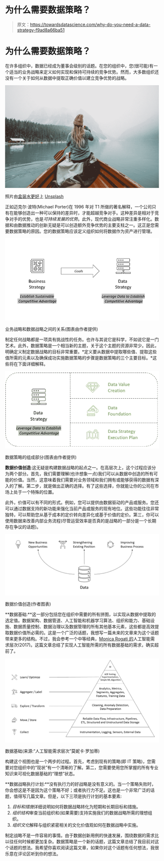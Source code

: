 # 为什么需要数据策略？

> 原文：<https://towardsdatascience.com/why-do-you-need-a-data-strategy-f9ad8a66ba51>

# 为什么需要数据策略？

在许多组织中，数据已经成为董事会级别的话题。在您的组织中，您(很可能)有一个适当的业务战略来定义如何实现和保持可持续的竞争优势。然而，大多数组织还没有一个关于如何从数据中提取正确价值以建立竞争优势的战略。

![](img/4fea9f23c127b6778f6ccf231f00fe0a.png)

照片由[盒装水更好](https://unsplash.com/@boxedwater?utm_source=medium&utm_medium=referral)上 [Unsplash](https://unsplash.com?utm_source=medium&utm_medium=referral)

正如迈克尔·波特(Michael Porter)在 1996 年对 T1 所做的著名解释，一个公司只有在能够创造出一种可以保持的差异时，才能超越竞争对手。这种差异是相对于竞争对手的优势，也是*可持续发展的优势*。此外，现代商业战略非常注重多样化。数据和由数据推动的创新无疑是可以创造额外竞争优势的主要支柱之一。这正是您需要数据策略的原因。您的数据策略应该定义组织如何将数据作为资产进行管理。

![](img/50c549e5c428ced910f1f19fa0b10748.png)

业务战略和数据战略之间的关系(图表由作者提供)

制定任何战略都是一项具有挑战性的任务。也许与其说它是科学，不如说它是一门艺术。此外，数据策略是一个相当新的主题，关于这个主题的资源非常少。因此，明确定义制定数据战略的目标非常重要。*定义要从数据中提取哪些值、提取这些值所需的元素以及确保成功实施数据策略的步骤是数据策略的三个主要目标。*这些将在下面详细解释。

![](img/9b8291b28dac73d88f0cb27c8f3f0056.png)

数据策略的组成部分(图表由作者提供)

**数据价值创造**:这无疑是构建数据战略的起点之一。在高层次上，这个过程应该分为两个部分。首先，我们需要理解(也许想象一点)我们可以从数据中创造的所有可能的价值。当然，这意味着我们需要对业务领域和我们拥有或能够获得的数据有深入的了解。第二步，就是做出正确的选择。有了这些选择，你就能让你的公司在市场上处于一个特殊的位置。

此外，价值可以有不同的形式。例如，您可以提供由数据驱动的产品或服务。您还可以通过数据支持的新功能来强化当前产品或服务的现有地位。这些功能往往非常独特，可以帮助您从基于成本的定价转向差异化或基于价值的定价。第三，你可以使用数据来改善内部业务流程(尽管运营效率是否真的是战略的一部分是一个长期存在争议的话题)。

![](img/0fac3b8446bd26704a4867a081417c58.png)

数据价值创造(作者图表)

**数据基础:**这一部分包括您在组织中需要的所有拼图，以实现从数据中提取的选定值。数据架构、数据管道、人工智能和机器学习算法、组织和能力、基础设施、数据质量控制、数据治理以及数据管理的所有其他基本元素，这些都是高效提取数据价值所必需的。这是一个广泛的话题，我想写一篇未来的文章来为这个话题带来更多的结构。不过，我会参考一个中等经典，[Monica Rogati 的](https://medium.com/hackernoon/the-ai-hierarchy-of-needs-18f111fcc007)人工智能需求层次(2017)。这篇文章总结了实现人工智能所需的所有数据基础的需求，确实超前了。

![](img/5dd8f86e4a327a251a3235fe935283e9.png)

数据基础(来源:“人工智能需求层次”莫妮卡·罗加蒂)

构建这个视图也是一个两步的过程。首先，考虑到现有的策略(即 IT 策略)，您需要对您组织中的“现状”有一个清晰的了解。第二，您需要使用您所掌握的所有专业知识来可视化数据基础的“理想”状态。

**数据战略执行计划:**没有执行力的好战略是没有意义的。当一个策略失败时，你会想这是不是因为这个策略不好；或者执行力不足。这也是一个非常广泛的话题，值得写几篇文章。但是，以下三项是执行计划的基本要素:

1.  *目标和措施*详细说明如何将数据战略转化为短期和长期目标和措施。
2.  *组织结构*审查当前组织和(如果需要)支持实施我们的数据战略所需的理想组织。
3.  *组织文化*解释与组织紧密相关的文化价值观如何在数据战略中实施。

制定战略不是一件容易的事情。由于数据创新用例的快速发展，围绕数据的需求比以往任何时候都更加复杂。数据策略是一个新的话题，这篇文章总结了我目前对这个话题的想法。我希望你喜欢阅读这篇文章，如果你对这个话题有任何想法，我很乐意在评论区听到你的想法。